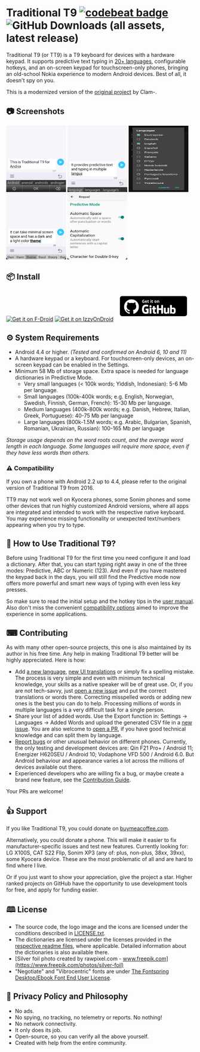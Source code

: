 # Traditional T9 [![codebeat badge](https://codebeat.co/badges/f7ab222f-4c5d-4b79-b1c8-401eea79c206)](https://codebeat.co/projects/github-com-sspanak-tt9-master) ![GitHub Downloads (all assets, latest release)](https://img.shields.io/github/downloads/sspanak/tt9/latest/total)


Traditional T9 (or TT9) is a T9 keyboard for devices with a hardware keypad. It supports predictive text typing in [20+ languages](app/languages/definitions), configurable hotkeys, and an on-screen keypad for touchscreen-only phones, bringing an old-school Nokia experience to modern Android devices. Best of all, it doesn't spy on you.

This is a modernized version of the [original project](https://github.com/Clam-/TraditionalT9) by Clam-.

## 📷 Screenshots
<img src="screenshots/1.png" width="160" height="177"> <img src="screenshots/3.png" width="160" height="177"> <img src="screenshots/5.png" width="160" height="177">
<img src="screenshots/2.png" width="160" height="177"> <img src="screenshots/4.png" width="160" height="177">

## 📦 Install

[<img src="https://fdroid.gitlab.io/artwork/badge/get-it-on.png"
    alt="Get it on F-Droid"
    height="80">](https://f-droid.org/app/io.github.sspanak.tt9)
[<img src="https://gitlab.com/IzzyOnDroid/repo/-/raw/master/assets/IzzyOnDroid.png"
    alt="Get it on IzzyOnDroid"
    height="80">](https://apt.izzysoft.de/fdroid/index/apk/io.github.sspanak.tt9)
[<img src="!RAW/get-it-on-github-badge.png"
    alt="Get it on GitHub"
    height="80">](https://github.com/sspanak/tt9/releases/latest)

## ⚙️ System Requirements
- Android 4.4 or higher. _(Tested and confirmed on Android 6, 10 and 11)_
- A hardware keypad or a keyboard. For touchscreen-only devices, an on-screen keypad can be enabled in the Settings.
- Minimum 58 Mb of storage space. Extra space is needed for language dictionaries in Predictive Mode.
    - Very small languages (< 100k words; Yiddish, Indonesian): 5-6 Mb per language.
    - Small languages (100k-400k words; e.g. English, Norwegian, Swedish, Finnish, German, French): 15-30 Mb per language.
    - Medium languages (400k-800k words; e.g. Danish, Hebrew, Italian, Greek, Portuguese): 40-75 Mb per language
    - Large languages (800k-1.5M words; e.g. Arabic, Bulgarian, Spanish, Romanian, Ukrainian, Russian): 100-165 Mb per language

_Storage usage depends on the word roots count, and the average word length in each language. Some languages will require more space, even if they have less words than others._

### ⚠️ Compatibility
If you own a phone with Android 2.2 up to 4.4, please refer to the original version of Traditional T9 from 2016.

TT9 may not work well on Kyocera phones, some Sonim phones and some other devices that run highly customized Android versions, where all apps are integrated and intended to work with the respective native keyboard. You may experience missing functionality or unexpected text/numbers appearing when you try to type.

## 🤔 How to Use Traditional T9?
Before using Traditional T9 for the first time you need configure it and load a dictionary. After that, you can start typing right away in one of the three modes: Predictive, ABC or Numeric (123). And even if you have mastered the keypad back in the days, you will still find the Predictive mode now offers more powerful and smart new ways of typing with even less key presses.

So make sure to read the initial setup and the hotkey tips in the [user manual](docs/user-manual.md). Also don't miss the convenient [compatibility options](docs/user-manual.md#compatibility-options--troubleshooting) aimed to improve the experience in some applications.

## ⌨ Contributing
As with many other open-source projects, this one is also maintained by its author in his free time. Any help in making Traditional T9 better will be highly appreciated. Here is how:
- Add [a new language](CONTRIBUTING.md#adding-a-new-language), [new UI translations](CONTRIBUTING.md#translating-the-ui) or simply fix a spelling mistake. The process is very simple and even with minimum technical knowledge, your skills as a native speaker will be of great use. Or, if you are not tech-savvy, just [open a new issue](https://github.com/sspanak/tt9/issues) and put the correct translations or words there. Correcting misspelled words or adding new ones is the best you can do to help. Processing millions of words in multiple languages is a very difficult task for a single person.
- Share your list of added words. Use the Export function in: Settings → Languages → Added Words and upload the generated CSV file in a [new issue](https://github.com/sspanak/tt9/issues). You are also welcome to [open a PR](https://github.com/sspanak/tt9/pulls), if you have good technical knowledge and can split them by language.
- [Report bugs](https://github.com/sspanak/tt9/issues) or other unusual behavior on different phones. Currently, the only testing and development devices are: Qin F21 Pro+ / Android 11; Energizer H620SEU / Android 10; Vodaphone VFD 500 / Android 6.0. But Android behaviour and appearance varies a lot across the millions of devices available out there.
- Experienced developers who are willing fix a bug, or maybe create a brand new feature, see the [Contribution Guide](CONTRIBUTING.md).

Your PRs are welcome!

## 👍 Support
If you like Traditional T9, you could donate on [buymeacoffee.com](https://www.buymeacoffee.com/sspanak).

Alternatively, you could donate a phone. This will make it easier to fix manufacturer-specific issues and test new features. Currently looking for: LG X100S, CAT S22 Flip, Sonim XP3 (any of: plus, non-plus, 38xx, 39xx), some Kyocera device. These are the most problematic of all and are hard to find where I live.

Or if you just want to show your appreciation, give the project a star. Higher ranked projects on GitHub have the opportunity to use development tools for free, and apply for funding easier.

## 🕮 License
- The source code, the logo image and the icons are licensed under the conditions described in [LICENSE.txt](LICENSE.txt).
- The dictionaries are licensed under the licenses provided in the [respective readme files](docs/dictionaries), where applicable. Detailed information about the dictionaries is also available there.
- [Silver foil photo created by rawpixel.com - www.freepik.com](https://www.freepik.com/photos/silver-foil)
- "Negotiate" and "Vibrocentric" fonts are under [The Fontspring Desktop/Ebook Font End User License](docs/desktop-ebook-EULA-1.8.txt).

## 💪 Privacy Policy and Philosophy
- No ads.
- No spying, no tracking, no telemetry or reports. No nothing!
- No network connectivity.
- It only does its job.
- Open-source, so you can verify all the above yourself.
- Created with help from the entire community.
